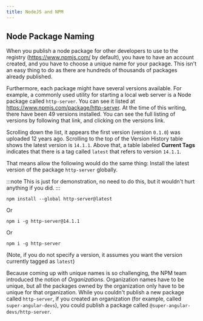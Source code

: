 ```yaml
---
title: NodeJS and NPM
---
```


## Node Package Naming

When you publish a node package for other developers to use to the registry (https://www.npmjs.com/ by default), you have to have an account created, and you have to choose a unique name for your package. This isn't an easy thing to do as there are hundreds of thousands of packages already published. 

Furthermore, each package might have several versions available. For example, a commonly used utility for starting a local web server is a Node package called `http-server`. You can see it listed at https://www.npmjs.com/package/http-server. At the time of this writing, there have been 49 versions installed. You can see the full listing of versions by following that link, and clicking on the versions link.

Scrolling down the list, it appears the first version (version `0.1.0`) was uploaded 12 years ago. Scrolling to the top of the Version History table shows the latest version is `14.1.1`. Above that, a table labeled **Current Tags** indicates that there is a tag called `latest` that refers to version `14.1.1`.

That means allow the following would do the same thing: Install the latest version of the package `http-server` globally.

:::note This is just for demonstration, no need to do this, but it wouldn't hurt anything if you did.
:::

```shell
npm install --global http-server@latest
```

Or

```shell
npm i -g http-server@14.1.1
```

Or

```shell
npm i -g http-server
```

(Note, if you do not specify a version, it assumes you want the version currently tagged as `latest`)

Because coming up with unique names is so challenging, the NPM team introduced the notion of *Organizations*. Organization names have to be unique, but all the packages owned by the organization only have to be unique for that organization. While you couldn't publish a new package called `http-server`, if you created an organization (for example, called `super-angular-devs`), you could publish a package called `@super-angular-devs/http-server`. 


